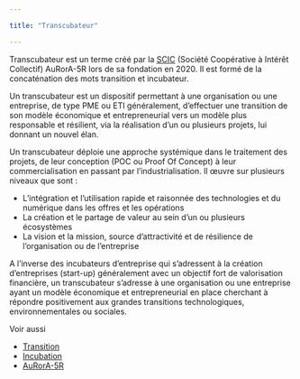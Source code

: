 ```yaml
---

title: "Transcubateur"

---
```


Transcubateur est un terme créé par la [SCIC](https://www.google.com/url?q=https://fr.wikipedia.org/wiki/Incubateur_(%25C5%2593uf)&sa=D&ust=1611307733278000&usg=AOvVaw0t7HK8f1ngcylLb9uoLcRB) (Société Coopérative à Intérêt Collectif) AuRorA-5R lors de sa fondation en 2020. Il est formé de la concaténation des mots transition et incubateur.

Un transcubateur est un dispositif permettant à une organisation ou une entreprise, de type PME ou ETI généralement, d’effectuer une transition de son modèle économique et entrepreneurial vers un modèle plus responsable et résilient, via la réalisation d’un ou plusieurs projets, lui donnant un nouvel élan.

Un transcubateur déploie une approche systémique dans le traitement des projets, de leur conception (POC ou Proof Of Concept) à leur commercialisation en passant par l’industrialisation. Il œuvre sur plusieurs niveaux que sont :


* L’intégration et l’utilisation rapide et raisonnée des technologies et du numérique dans les offres et les opérations
* La création et le partage de valeur au sein d’un ou plusieurs écosystèmes
* La vision et la mission, source d’attractivité et de résilience de l’organisation ou de l’entreprise

A l’inverse des incubateurs d’entreprise qui s’adressent à la création d’entreprises (start-up) généralement avec un objectif fort de valorisation financière, un transcubateur s’adresse à une organisation ou une entreprise ayant un modèle économique et entrepreneurial en place cherchant à répondre positivement aux grandes transitions technologiques, environnementales ou sociales.

Voir aussi


* [Transition](https://www.google.com/url?q=https://fr.wikipedia.org/wiki/Transition&sa=D&ust=1611307733282000&usg=AOvVaw0KmROmsf4FS1_ghebIkkE0)
* [Incubation](https://www.google.com/url?q=https://fr.wikipedia.org/wiki/Incubation&sa=D&ust=1611307733282000&usg=AOvVaw3ATxy8ZeDOI0HPmO-NIsin) 
* [AuRorA-5R](https://www.google.com/url?q=https://aurora-5r.fr/&sa=D&ust=1611307733283000&usg=AOvVaw0xdJ9ndloJYeX1gw3evHTe) 

 

